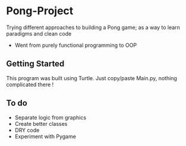 # Pong-Project

Trying different approaches to building a Pong game; as a way to learn paradigms and clean code
* Went from purely functional programming to OOP


## Getting Started

This program was built using Turtle. Just copy/paste Main.py, nothing complicated there !


## To do

* Separate logic from graphics
* Create better classes
* DRY code
* Experiment with Pygame
